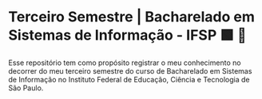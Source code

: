 # Terceiro Semestre | Bacharelado em Sistemas de Informação - IFSP :green_square: :red_circle:

Esse repositório tem como propósito registrar o meu conhecimento no decorrer do meu terceiro semestre do curso de Bacharelado em Sistemas de Informação no Instituto Federal de Educação, Ciência e Tecnologia de São Paulo.
